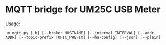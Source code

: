 # MQTT bridge for UM25C USB Meter 

Usage:
 
```
um_mqtt.py [-h] [--broker HOSTNAME] [--interval INTERVAL] [--addr ADDR] [--topic-prefix TOPIC_PREFIX] [--ha-config] [--json] [--plain]
```
